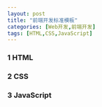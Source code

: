 ```yaml
---
layout: post
title: "前端开发标准模板"
categories: [Web开发,前端开发]
tags: [HTML,CSS,JavaScript]
---
```




### 1 HTML





### 2 CSS





### 3 JavaScript